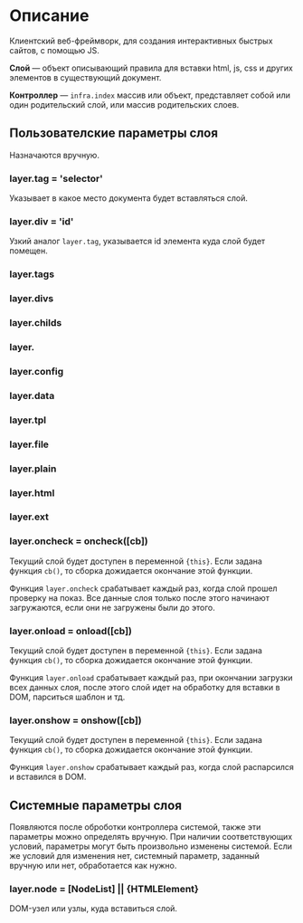 # Описание

Клиентский веб-фреймворк, для создания интерактивных быстрых сайтов, с помощью JS.

**Слой** — объект описывающий правила для вставки html, js, css и других элементов в существующий документ.

**Контроллер** — `infra.index` массив или объект, представляет собой или один родительский слой, или массив родительских слоев.


## Пользователские параметры слоя

Назначаются вручную.

### layer.tag = 'selector'

Указывает в какое место документа будет вставляться слой.

### layer.div = 'id'

Узкий аналог `layer.tag`, указывается id элемента куда слой будет помещен.

### layer.tags
### layer.divs
### layer.childs
### layer.

### layer.config
### layer.data
### layer.tpl
### layer.file
### layer.plain
### layer.html
### layer.ext

### layer.oncheck = oncheck([cb])

Текущий слой будет доступен в переменной `{this}`.
Если задана функция `cb()`, то сборка дожидается окончание этой функции.

Функция `layer.oncheck` срабатывает каждый раз, когда слой прошел проверку на показ.
Все данные слоя только после этого начинают загружаются, если они не загружены были до этого.

### layer.onload = onload([cb])

Текущий слой будет доступен в переменной `{this}`.
Если задана функция `cb()`, то сборка дожидается окончание этой функции.

Функция `layer.onload` срабатывает каждый раз, при окончании загрузки всех данных слоя,
после этого слой идет на обработку для вставки в DOM, парситься шаблон и тд.

### layer.onshow = onshow([cb])

Текущий слой будет доступен в переменной `{this}`.
Если задана функция `cb()`, то сборка дожидается окончание этой функции.

Функция `layer.onshow` срабатывает каждый раз, когда слой распарсился и вставился в DOM.


## Системные параметры слоя

Появляются после оброботки контроллера системой, также эти параметры можно определять вручную.
При наличии соответствующих условий, параметры могут быть произвольно изменены системой.
Если же условий для изменения нет, системный параметр, заданный вручную или нет, обработается как нужно.

### layer.node = [NodeList] || {HTMLElement}

DOM-узел или узлы, куда вставиться слой.
